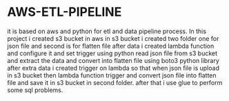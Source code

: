 # AWS-ETL-PIPELINE
it is based on aws and python for etl and data pipeline process.
In this project i created s3 bucket in aws 
in s3 bucket i created two folder one for json file and second is for flatten file
after data i created lambda function and configure it and set trigger 
using python read json file from s3 bucket and extract the data and convert into flatten file using boto3 python library
after extra data i created trigger on lambda so that when json file is upload in s3 bucket then lambda function trigger and convert json file into flatten file and
save it in s3 bucket in second folder.
after that i use glue to perform some sql problems.
